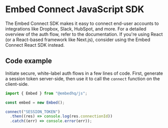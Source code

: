 # Embed Connect JavaScript SDK

The Embed Connect SDK makes it easy to connect end-user accounts to integrations like Dropbox, Slack, HubSpot, and more. For a detailed overview of the auth flow, refer to the documentation. If you're using React (or a React-based framework like Next.js), consider using the Embed Connect React SDK instead.

## Code example

Initiate secure, white-label auth flows in a few lines of code. First, generate a session token server-side, then use it to call the `connect` function on the client-side.

```js
import { Embed } from "@embedhq/js";

const embed = new Embed();

connect("SESSION_TOKEN")
  .then((res) => console.log(res.connectionId))
  .catch((err) => console.error(err));
```
